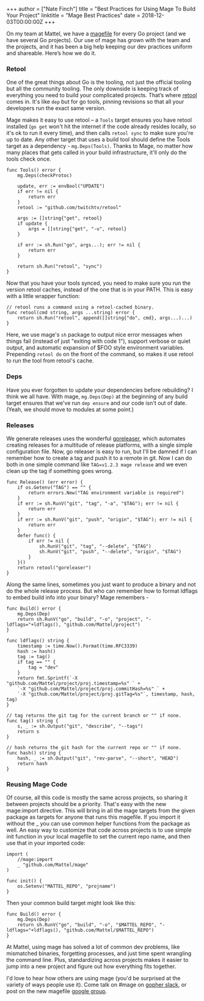+++
author = ["Nate Finch"]
title = "Best Practices for Using Mage To Build Your Project"
linktitle = "Mage Best Practices"
date = 2018-12-03T00:00:00Z
+++

On my team at Mattel, we have a [magefile](https://magefile.org) for every Go
project (and we have several Go projects).  Our use of mage has grown with the
team and the projects, and it has been a big help keeping our dev practices
uniform and shareable.  Here’s how we do it.

### Retool

One of the great things about Go is the tooling, not just the official tooling
but all the community tooling.  The only downside is keeping track of everything
you need to build your complicated projects.  That’s where
[retool](https://github.com/twitchtv/retool) comes in.  It's like `dep` but for
go tools, pinning revisions so that all your developers run the exact same
version.  

Mage makes it easy to use retool – a `Tools` target ensures you have retool
installed (`go get` won't hit the internet if the code already resides locally,
so it's ok to run it every time), and then calls `retool sync` to make sure
you're up to date.  Any other target that uses a build tool should define the
Tools target as a dependency - `mg.Deps(Tools)`.  Thanks to Mage, no matter how
many places that gets called in your build infrastructure, it'll only do the
tools check once.

```
func Tools() error {
	mg.Deps(checkProtoc)

	update, err := envBool("UPDATE")
	if err != nil {
		return err
	}
	retool := "github.com/twitchtv/retool"

	args := []string{"get", retool}
	if update {
		args = []string{"get", "-u", retool}
	}

	if err := sh.Run("go", args...); err != nil {
		return err
	}

	return sh.Run("retool", "sync")
}
```

Now that you have your tools synced, you need to make sure you run the version
retool caches, instead of the one that is in your PATH.  This is easy with a
little wrapper function:

```
// retool runs a command using a retool-cached binary.
func retool(cmd string, args ...string) error {
	return sh.Run("retool", append([]string{"do", cmd}, args...)...)
}
```

Here, we use mage's `sh` package to output nice error messages when things fail
(instead of just "exiting with code 1"), support verbose or quiet output, and
automatic expansion of $FOO style environment variables.  Prepending `retool do`
on the front of the command, so makes it use retool to run the tool from
retool's cache. 

### Deps

Have you ever forgotten to update your dependencies before rebuilding?  I think
we all have. With mage, `mg.Deps(Dep)` at the beginning of any build target
ensures that we've run `dep ensure` and our code isn't out of date.  (Yeah, we
should move to modules at some point.)

### Releases

We generate releases uses the wonderful [goreleaser](https://goreleaser.com/),
which automates creating releases for a multitude of release platforms, with a
single simple configuration file.  Now, go releaser is easy to run, but I'll be
damned if I can remember how to create a tag and push it to a remote in git.
Now I can do both in one simple command like `TAG=v1.2.3 mage release` and we
even clean up the tag if something goes wrong.  

```
func Release() (err error) {
	if os.Getenv("TAG") == "" {
		return errors.New("TAG environment variable is required")
	}
	if err := sh.RunV("git", "tag", "-a", "$TAG"); err != nil {
		return err
	}
	if err := sh.RunV("git", "push", "origin", "$TAG"); err != nil {
		return err
	}
	defer func() {
		if err != nil {
			sh.RunV("git", "tag", "--delete", "$TAG")
			sh.RunV("git", "push", "--delete", "origin", "$TAG")
		}
	}()
	return retool("goreleaser")
}
```

Along the same lines, sometimes you just want to produce a binary and not do the
whole release process.  But who can remember how to format ldflags to embed
build info into your binary?  Mage remembers -

```
func Build() error {
    mg.Deps(Dep)
    return sh.RunV("go", "build", "-o", "project", "-ldflags="+ldflags(), "github.com/Mattel/project")
}

func ldflags() string {
	timestamp := time.Now().Format(time.RFC3339)
	hash := hash()
	tag := tag()
	if tag == "" {
		tag = "dev"
	}
	return fmt.Sprintf(`-X "github.com/Mattel/project/proj.timestamp=%s" ` +
    `-X "github.com/Mattel/project/proj.commitHash=%s" ` +
    `-X "github.com/Mattel/project/proj.gitTag=%s"`, timestamp, hash, tag)
}

// tag returns the git tag for the current branch or "" if none.
func tag() string {
	s, _ := sh.Output("git", "describe", "--tags")
	return s
}

// hash returns the git hash for the current repo or "" if none.
func hash() string {
	hash, _ := sh.Output("git", "rev-parse", "--short", "HEAD")
	return hash
}
```

### Reusing Mage Code

Of course, all this code is mostly the same across projects, so sharing it
between projects should be a priority.  That's easy with the new mage:import
directive.  This will bring in all the mage targets from the given package as
targets for anyone that runs this magefile.  If you import it without the _ you
can use common helper functions from the package as well.  An easy way to
customize that code across projects is to use simple init function in your local
magefile to set the current repo name, and then use that in your imported code:

```
import (
    //mage:import
    _ "github.com/Mattel/mage"
)

func init() {
    os.Setenv("MATTEL_REPO", "projname")
}
```

Then your common build target might look like this:

```
func Build() error {
    mg.Deps(Dep)
    return sh.RunV("go", "build", "-o", "$MATTEL_REPO", "-ldflags="+ldflags(), "github.com/Mattel/$MATTEL_REPO")
}
```

At Mattel, using mage has solved a lot of common dev problems, like mismatched
binaries, forgetting processes, and just time spent wrangling the command line.
Plus, standardizing across projects makes it easier to jump into a new project
and figure out how everything fits together.

I'd love to hear how others are using mage (you'd be surprised at the variety of
ways people use it).  Come talk on #mage on [gopher
slack](https://gophers.slack.com/messages/general/), or post on the new magefile
[google group](https://groups.google.com/forum/#!forum/magefile).



